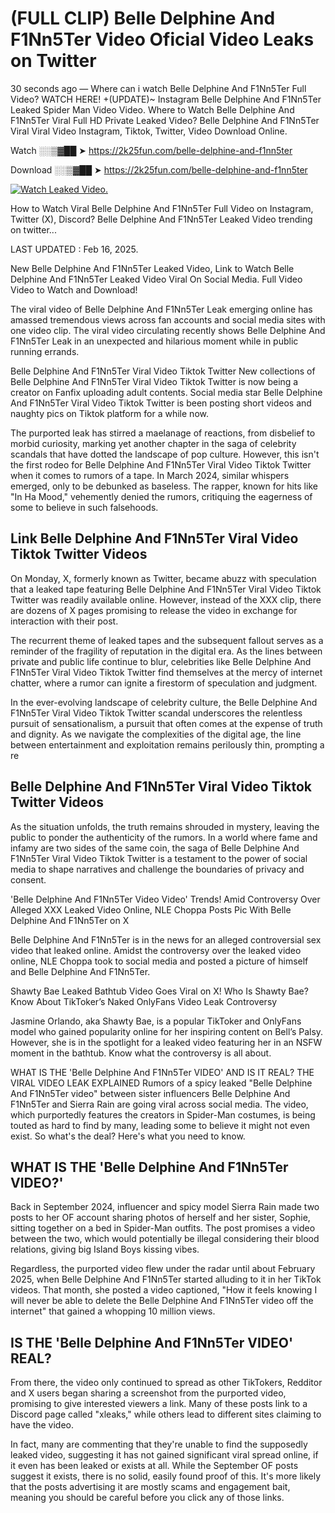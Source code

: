 # (FULL CLIP) Belle Delphine And F1Nn5Ter Video Oficial Video Leaks on Twitter

30 seconds ago — Where can i watch Belle Delphine And F1Nn5Ter Full Video? WATCH HERE! +(UPDATE)~ Instagram Belle Delphine And F1Nn5Ter Leaked Spider Man Video Video. Where to Watch Belle Delphine And F1Nn5Ter Viral Full HD Private Leaked Video? Belle Delphine And F1Nn5Ter Viral Viral Video Instagram, Tiktok, Twitter, Video Download Online.

Watch ░░▒▓██ ➤ https://2k25fun.com/belle-delphine-and-f1nn5ter

Download ░░▒▓██ ➤ https://2k25fun.com/belle-delphine-and-f1nn5ter

[![Watch Leaked Video.](https://miro.medium.com/v2/resize:fit:828/format:webp/1*cilzJN44JGOrTw9NJCrNHA.gif "Watch Leaked Video")](https://2k25fun.com/belle-delphine-and-f1nn5ter)

How to Watch Viral Belle Delphine And F1Nn5Ter Full Video on Instagram, Twitter (X), Discord? Belle Delphine And F1Nn5Ter Leaked Video trending on twitter...

LAST UPDATED : Feb 16, 2025.

New Belle Delphine And F1Nn5Ter Leaked Video, Link to Watch Belle Delphine And F1Nn5Ter Leaked Video Viral On Social Media. Full Video Video to Watch and Download!

The viral video of Belle Delphine And F1Nn5Ter Leak emerging online has amassed tremendous views across fan accounts and social media sites with one video clip. The viral video circulating recently shows Belle Delphine And F1Nn5Ter Leak in an unexpected and hilarious moment while in public running errands.

Belle Delphine And F1Nn5Ter Viral Video Tiktok Twitter New collections of Belle Delphine And F1Nn5Ter Viral Video Tiktok Twitter is now being a creator on Fanfix uploading adult contents. Social media star Belle Delphine And F1Nn5Ter Viral Video Tiktok Twitter is been posting short videos and naughty pics on Tiktok platform for a while now.

The purported leak has stirred a maelanage of reactions, from disbelief to morbid curiosity, marking yet another chapter in the saga of celebrity scandals that have dotted the landscape of pop culture. However, this isn't the first rodeo for Belle Delphine And F1Nn5Ter Viral Video Tiktok Twitter when it comes to rumors of a tape. In March 2024, similar whispers emerged, only to be debunked as baseless. The rapper, known for hits like "In Ha Mood," vehemently denied the rumors, critiquing the eagerness of some to believe in such falsehoods.

## Link Belle Delphine And F1Nn5Ter Viral Video Tiktok Twitter Videos

On Monday, X, formerly known as Twitter, became abuzz with speculation that a leaked tape featuring Belle Delphine And F1Nn5Ter Viral Video Tiktok Twitter was readily available online. However, instead of the XXX clip, there are dozens of X pages promising to release the video in exchange for interaction with their post.

The recurrent theme of leaked tapes and the subsequent fallout serves as a reminder of the fragility of reputation in the digital era. As the lines between private and public life continue to blur, celebrities like Belle Delphine And F1Nn5Ter Viral Video Tiktok Twitter find themselves at the mercy of internet chatter, where a rumor can ignite a firestorm of speculation and judgment.

In the ever-evolving landscape of celebrity culture, the Belle Delphine And F1Nn5Ter Viral Video Tiktok Twitter scandal underscores the relentless pursuit of sensationalism, a pursuit that often comes at the expense of truth and dignity. As we navigate the complexities of the digital age, the line between entertainment and exploitation remains perilously thin, prompting a re

##  Belle Delphine And F1Nn5Ter Viral Video Tiktok Twitter Videos

As the situation unfolds, the truth remains shrouded in mystery, leaving the public to ponder the authenticity of the rumors. In a world where fame and infamy are two sides of the same coin, the saga of Belle Delphine And F1Nn5Ter Viral Video Tiktok Twitter is a testament to the power of social media to shape narratives and challenge the boundaries of privacy and consent.

'Belle Delphine And F1Nn5Ter Video Video' Trends! Amid Controversy Over Alleged XXX Leaked Video Online, NLE Choppa Posts Pic With Belle Delphine And F1Nn5Ter on X

Belle Delphine And F1Nn5Ter is in the news for an alleged controversial sex video that leaked online. Amidst the controversy over the leaked video online, NLE Choppa took to social media and posted a picture of himself and Belle Delphine And F1Nn5Ter.

Shawty Bae Leaked Bathtub Video Goes Viral on X! Who Is Shawty Bae? Know About TikToker’s Naked OnlyFans Video Leak Controversy

Jasmine Orlando, aka Shawty Bae, is a popular TikToker and OnlyFans model who gained popularity online for her inspiring content on Bell’s Palsy. However, she is in the spotlight for a leaked video featuring her in an NSFW moment in the bathtub. Know what the controversy is all about.

WHAT IS THE 'Belle Delphine And F1Nn5Ter VIDEO' AND IS IT REAL? THE VIRAL VIDEO LEAK EXPLAINED Rumors of a spicy leaked "Belle Delphine And F1Nn5Ter video" between sister influencers Belle Delphine And F1Nn5Ter and Sierra Rain are going viral across social media. The video, which purportedly features the creators in Spider-Man costumes, is being touted as hard to find by many, leading some to believe it might not even exist. So what's the deal? Here's what you need to know.

## WHAT IS THE 'Belle Delphine And F1Nn5Ter VIDEO?'

Back in September 2024, influencer and spicy model Sierra Rain made two posts to her OF account sharing photos of herself and her sister, Sophie, sitting together on a bed in Spider-Man outfits. The post promises a video between the two, which would potentially be illegal considering their blood relations, giving big Island Boys kissing vibes.

Regardless, the purported video flew under the radar until about February 2025, when Belle Delphine And F1Nn5Ter started alluding to it in her TikTok videos. That month, she posted a video captioned, "How it feels knowing I will never be able to delete the Belle Delphine And F1Nn5Ter video off the internet" that gained a whopping 10 million views.

## IS THE 'Belle Delphine And F1Nn5Ter VIDEO' REAL?

From there, the video only continued to spread as other TikTokers, Redditor and X users began sharing a screenshot from the purported video, promising to give interested viewers a link. Many of these posts link to a Discord page called "xleaks," while others lead to different sites claiming to have the video.

In fact, many are commenting that they're unable to find the supposedly leaked video, suggesting it has not gained significant viral spread online, if it even has been leaked or exists at all. While the September OF posts suggest it exists, there is no solid, easily found proof of this. It's more likely that the posts advertising it are mostly scams and engagement bait, meaning you should be careful before you click any of those links.